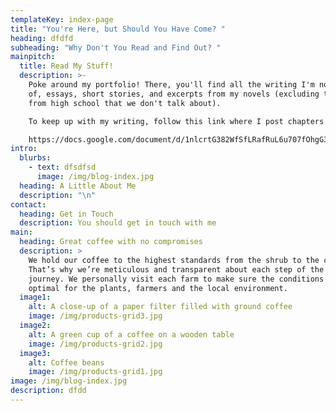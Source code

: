 ```yaml
---
templateKey: index-page
title: "You're Here, but Should You Have Come? "
heading: dfdfd
subheading: "Why Don't You Read and Find Out? "
mainpitch:
  title: Read My Stuff!
  description: >-
    Poke around my portfolio! There, you'll find all the writing I'm not ashamed
    of, essays, short stories, and excerpts from my novels (excluding the one
    from high school that we don't talk about). 

    To keep up with my writing, follow this link where I post chapters of my current project as I write it! 

    https://docs.google.com/document/d/1nlcrtG382WfSfLRafRuL6u707fOhgG3RLrrw-X_aBfw/edit?usp=sharing
intro:
  blurbs:
    - text: dfsdfsd
      image: /img/blog-index.jpg
  heading: A Little About Me
  description: "\n"
contact:
  heading: Get in Touch
  description: You should get in touch with me
main:
  heading: Great coffee with no compromises
  description: >
    We hold our coffee to the highest standards from the shrub to the cup.
    That’s why we’re meticulous and transparent about each step of the coffee’s
    journey. We personally visit each farm to make sure the conditions are
    optimal for the plants, farmers and the local environment.
  image1:
    alt: A close-up of a paper filter filled with ground coffee
    image: /img/products-grid3.jpg
  image2:
    alt: A green cup of a coffee on a wooden table
    image: /img/products-grid2.jpg
  image3:
    alt: Coffee beans
    image: /img/products-grid1.jpg
image: /img/blog-index.jpg
description: dfdd
---
```

